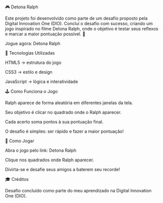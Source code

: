 🎮 Detona Ralph

Este projeto foi desenvolvido como parte de um desafio proposto pela Digital Innovation One (DIO).
Concluí o desafio com sucesso, criando um jogo inspirado no filme Detona Ralph, onde o objetivo é testar seus reflexos e marcar a maior pontuação possível. 🚀

Jogue agora: Detona Ralph 

🚀 Tecnologias Utilizadas

HTML5 → estrutura do jogo

CSS3 → estilo e design

JavaScript → lógica e interatividade

🕹️ Como Funciona o Jogo

Ralph aparece de forma aleatória em diferentes janelas da tela.

Seu objetivo é clicar no quadrado onde o Ralph aparecer.

Cada acerto soma pontos à sua pontuação final.

O desafio é simples: ser rápido e fazer a maior pontuação!

📖 Como Jogar

Abra o jogo pelo link: Detona Ralph 

Clique nos quadrados onde Ralph aparecer.

Divirta-se e desafie seus amigos a baterem seu recorde!

🎓 Créditos

Desafio concluído como parte do meu aprendizado na Digital Innovation One (DIO).
